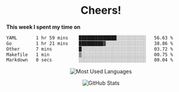 <h1 align="center">Cheers!</h1>

**This week I spent my time on**
<!--START_SECTION:waka-->

```txt
YAML       1 hr 59 mins    ██████████████░░░░░░░░░░░   56.63 %
Go         1 hr 21 mins    █████████▓░░░░░░░░░░░░░░░   38.86 %
Other      7 mins          █░░░░░░░░░░░░░░░░░░░░░░░░   03.72 %
Makefile   1 min           ▒░░░░░░░░░░░░░░░░░░░░░░░░   00.75 %
Markdown   0 secs          ░░░░░░░░░░░░░░░░░░░░░░░░░   00.04 %
```

<!--END_SECTION:waka-->

<p align="center"><img src="https://github-readme-stats.vercel.app/api/top-langs/?username=thnkrn&layout=compact&hide=html&theme=tokyonight" alt="Most Used Languages" /></p>

<p align="center"><img src="https://github-readme-stats.vercel.app/api?username=thnkrn&show_icons=true&count_private=true&theme=tokyonight&show=reviews&hide_rank=false&rank_icon=github" alt="GitHub Stats" /></p>

<!-- <p align="center"><a href="https://wakatime.com"><img src="https://wakatime.com/share/@thnkrn/40092326-d1bd-471b-89da-9a7c63939402.png" /></p>
 -->
